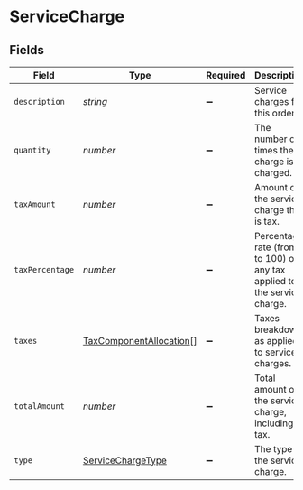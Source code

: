 # ServiceCharge


## Fields

| Field                                                                     | Type                                                                      | Required                                                                  | Description                                                               | Example                                                                   |
| ------------------------------------------------------------------------- | ------------------------------------------------------------------------- | ------------------------------------------------------------------------- | ------------------------------------------------------------------------- | ------------------------------------------------------------------------- |
| `description`                                                             | *string*                                                                  | :heavy_minus_sign:                                                        | Service charges for this order.                                           | A service charge                                                          |
| `quantity`                                                                | *number*                                                                  | :heavy_minus_sign:                                                        | The number of times the charge is charged.                                | 1                                                                         |
| `taxAmount`                                                               | *number*                                                                  | :heavy_minus_sign:                                                        | Amount of the service charge that is tax.                                 | 0                                                                         |
| `taxPercentage`                                                           | *number*                                                                  | :heavy_minus_sign:                                                        | Percentage rate (from 0 to 100) of any tax applied to the service charge. | 0                                                                         |
| `taxes`                                                                   | [TaxComponentAllocation](../../models/shared/taxcomponentallocation.md)[] | :heavy_minus_sign:                                                        | Taxes breakdown as applied to service charges.                            |                                                                           |
| `totalAmount`                                                             | *number*                                                                  | :heavy_minus_sign:                                                        | Total amount of the service charge, including tax.                        | 0                                                                         |
| `type`                                                                    | [ServiceChargeType](../../models/shared/servicechargetype.md)             | :heavy_minus_sign:                                                        | The type of the service charge.                                           | Overpayment                                                               |